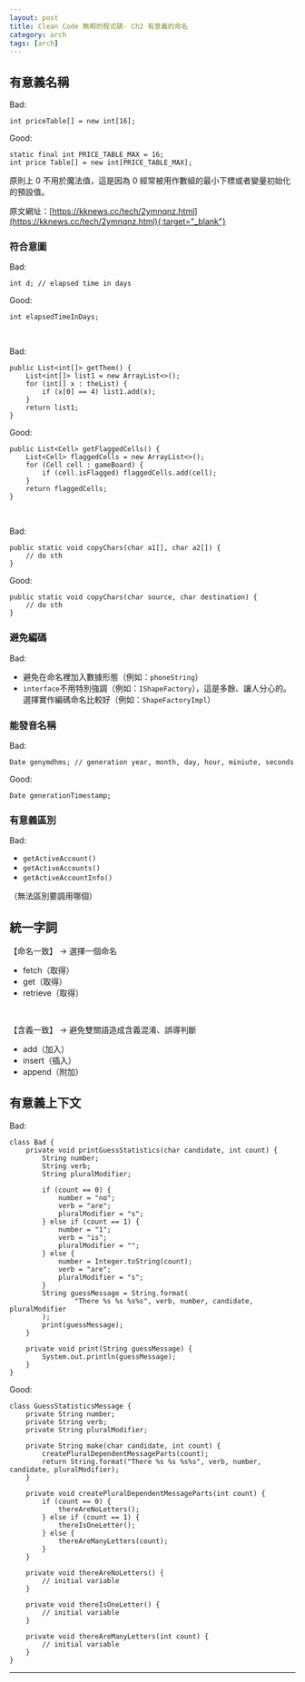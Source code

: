```yaml
---
layout: post
title: Clean Code 無暇的程式碼- Ch2 有意義的命名
category: arch
tags: [arch]
---
```


## 有意義名稱

Bad:

```
int priceTable[] = new int[16];
```

Good:

```
static final int PRICE_TABLE_MAX = 16;
int price Table[] = new int[PRICE_TABLE_MAX];
```

原則上 0 不用於魔法值，這是因為 0 經常被用作數組的最小下標或者變量初始化的預設值。

原文網址：[https://kknews.cc/tech/2ymnqnz.html](https://kknews.cc/tech/2ymnqnz.html){:target="_blank"}

### 符合意圖

Bad:

```
int d; // elapsed time in days
```

Good:

```
int elapsedTimeInDays;
```

<br>

Bad:

```
public List<int[]> getThem() {
    List<int[]> list1 = new ArrayList<>();
    for (int[] x : theList) {
        if (x[0] == 4) list1.add(x);
    }
    return list1;
}
```

Good:

```
public List<Cell> getFlaggedCells() {
    List<Cell> flaggedCells = new ArrayList<>();
    for (Cell cell : gameBoard) {
        if (cell.isFlagged) flaggedCells.add(cell);
    }
    return flaggedCells;
}
```

<br>

Bad:

```
public static void copyChars(char a1[], char a2[]) {
    // do sth
}
```

Good:

```
public static void copyChars(char source, char destination) {
    // do sth
}
```

### 避免編碼

Bad:
- 避免在命名裡加入數據形態（例如：`phoneString`）
- `interface`不用特別強調（例如：`IShapeFactory`），這是多餘、讓人分心的。選擇實作編碼命名比較好（例如：`ShapeFactoryImpl`）

### 能發音名稱

Bad:

```
Date genymdhms; // generation year, month, day, hour, miniute, seconds
```

Good:

```
Date generationTimestamp;
```

### 有意義區別

Bad:
- `getActiveAccount()`
- `getActiveAccounts()`
- `getActiveAccountInfo()`

（無法區別要調用哪個）

## 統一字詞

【命名一致】 -> 選擇一個命名

- fetch（取得）
- get（取得）
- retrieve（取得）

<br>

【含義一致】 -> 避免雙關語造成含義混淆、誤導判斷

- add（加入）
- insert（插入）
- append（附加）

## 有意義上下文

Bad:

```
class Bad {
    private void printGuessStatistics(char candidate, int count) {
        String number;
        String verb;
        String pluralModifier;

        if (count == 0) {
            number = "no";
            verb = "are";
            pluralModifier = "s";
        } else if (count == 1) {
            number = "1";
            verb = "is";
            pluralModifier = "";
        } else {
            number = Integer.toString(count);
            verb = "are";
            pluralModifier = "s";
        }
        String guessMessage = String.format(
                "There %s %s %s%s", verb, number, candidate, pluralModifier
        );
        print(guessMessage);
    }
    
    private void print(String guessMessage) {
        System.out.println(guessMessage);
    }
}
```

Good:

```
class GuessStatisticsMessage {
    private String number;
    private String verb;
    private String pluralModifier;

    private String make(char candidate, int count) {
        createPluralDependentMessageParts(count);
        return String.format("There %s %s %s%s", verb, number, candidate, pluralModifier);
    }

    private void createPluralDependentMessageParts(int count) {
        if (count == 0) {
            thereAreNoLetters();
        } else if (count == 1) {
            thereIsOneLetter();
        } else {
            thereAreManyLetters(count);
        }
    }

    private void thereAreNoLetters() {
        // initial variable
    }

    private void thereIsOneLetter() {
        // initial variable
    }

    private void thereAreManyLetters(int count) {
        // initial variable
    }
}
```

---